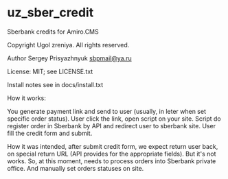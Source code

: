 # uz_sber_credit
Sberbank credits for Amiro.CMS

Copyright Ugol zreniya. All rights reserved.

Author Sergey Prisyazhnyuk <sbpmail@ya.ru>

License: MIT; see LICENSE.txt

Install notes see in docs/install.txt

How it works:

You generate payment link and send to user (usually, in leter when set specific order status).
User click the link, open script on your site.
Script do register order in Sberbank by API and redirect user to sberbank site.
User fill the credit form and submit.

How it was intended, after submit credit form, we expect return user back, on special return URL (API provides for the appropriate fields).
But it's not works.
So, at this moment, needs to process orders into Sberbank private office. And manually set orders statuses on site.
